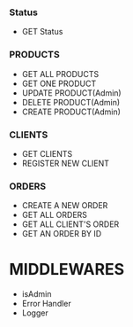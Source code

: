 ### Status
- GET Status
  
### PRODUCTS
- GET ALL PRODUCTS
- GET ONE PRODUCT
- UPDATE PRODUCT(Admin)
- DELETE PRODUCT(Admin)
- CREATE PRODUCT(Admin)
  
### CLIENTS
- GET CLIENTS
- REGISTER NEW CLIENT
  
### ORDERS
- CREATE A NEW ORDER
- GET ALL ORDERS
- GET ALL CLIENT'S ORDER
- GET AN ORDER BY ID


# MIDDLEWARES
- isAdmin
- Error Handler
- Logger 